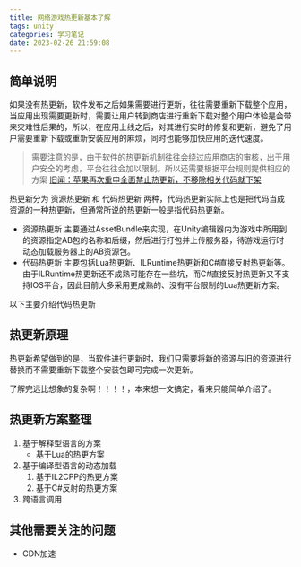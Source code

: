 ```yaml
---
title: 网络游戏热更新基本了解
tags: unity
categories: 学习笔记
date: 2023-02-26 21:59:08
---
```

## 简单说明
如果没有热更新，软件发布之后如果需要进行更新，往往需要重新下载整个应用，当应用出现需要更新时，需要让用户转到商店进行重新下载对整个用户体验是会带来灾难性后果的，所以，在应用上线之后，对其进行实时的修复和更新，避免了用户需要重新下载或重新安装应用的麻烦，同时也能够加快应用的迭代速度。
> 需要注意的是，由于软件的热更新机制往往会绕过应用商店的审核，出于用户安全的考虑，平台往往会加以限制。所以还需要根据平台规则提供相应的方案 [旧闻：苹果再次重申全面禁止热更新，不移除相关代码就下架](https://developer.aliyun.com/article/116074)

热更新分为 资源热更新 和 代码热更新 两种，代码热更新实际上也是把代码当成资源的一种热更新，但通常所说的热更新一般是指代码热更新。

- 资源热更新 主要通过AssetBundle来实现，在Unity编辑器内为游戏中所用到的资源指定AB包的名称和后缀，然后进行打包并上传服务器，待游戏运行时动态加载服务器上的AB资源包。
- 代码热更新 主要包括Lua热更新、ILRuntime热更新和C#直接反射热更新等。由于ILRuntime热更新还不成熟可能存在一些坑，而C#直接反射热更新又不支持IOS平台，因此目前大多采用更成熟的、没有平台限制的Lua热更新方案。

以下主要介绍代码热更新

## 热更新原理
热更新希望做到的是，当软件进行更新时，我们只需要将新的资源与旧的资源进行替换而不需要重新下载整个安装包即可完成一次更新。

<span class="heimu">了解完远比想象的复杂啊！！！！，本来想一文搞定，看来只能简单介绍了。</span>

## 热更新方案整理
1. 基于解释型语言的方案
    - 基于Lua的热更方案
2. 基于编译型语言的动态加载
   1. 基于IL2CPP的热更方案
   2. 基于C#反射的热更方案
3. 跨语言调用

## 其他需要关注的问题
- CDN加速
